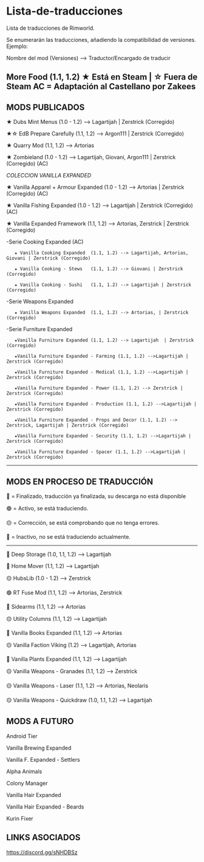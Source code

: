 # Lista-de-traducciones
Lista de traducciones de Rimworld.

Se enumerarán las traducciones, añadiendo la compatibilidad de versiones.
Ejemplo: 

Nombre del mod (Versiones) --> Traductor/Encargado de traducir

More Food                (1.1, 1.2)
★ Está en Steam | ☆ Fuera de Steam   AC = Adaptación al Castellano por Zakees
------------------------------------------------------------------------
## MODS PUBLICADOS

★ Dubs Mint Menus  (1.0 - 1.2) --> Lagartijah | Zerstrick (Corregido)

★☆ EdB Prepare Carefully (1.1, 1.2) --> Argon111 | Zerstrick (Corregido)

★ Quarry Mod  (1.1, 1.2) --> Artorias 

★ Zombieland  (1.0 - 1.2) --> Lagartijah, Giovani, Argon111 | Zerstrick (Corregido) (AC)

 *COLECCION VANILLA EXPANDED*
 
  ★ Vanilla Apparel + Armour Expanded  (1.0 - 1.2) --> Artorias | Zerstrick (Corregido) (AC)
       
  ★ Vanilla Fishing Expanded  (1.0 - 1.2) --> Lagartijah | Zerstrick (Corregido) (AC)
  
  ★ Vanilla Expanded Framework  (1.1, 1.2) --> Artorias, Zerstrick | Zerstrick (Corregido)
       
   -Serie Cooking Expanded    (AC)
       
       ★ Vanilla Cooking Expanded  (1.1, 1.2) --> Lagartijah, Artorias, Giovani | Zerstrick (Corregido)
       
       ★ Vanilla Cooking - Stews   (1.1, 1.2) --> Giovani | Zerstrick (Corregido)
       
       ★ Vanilla Cooking - Sushi   (1.1, 1.2) --> Lagartijah | Zerstrick (Corregido)
       
   -Serie Weapons Expanded
   
       ★ Vanilla Weapons Expanded  (1.1, 1.2) --> Artorias, | Zerstrick (Corregido)
       
   -Serie Furniture Expanded
   
       ★Vanilla Furniture Expanded (1.1, 1.2) --> Lagartijah  | Zerstrick (Corregido)
       
       ★Vanilla Furniture Expanded - Farming (1.1, 1.2) -->Lagartijah | Zerstrick (Corregido)
       
       ★Vanilla Furniture Expanded - Medical (1.1, 1.2) -->Lagartijah | Zerstrick (Corregido)
       
       ★Vanilla Furniture Expanded - Power (1.1, 1.2) --> Zerstrick | Zerstrick (Corregido)
       
       ★Vanilla Furniture Expanded - Production (1.1, 1.2) -->Lagartijah | Zerstrick (Corregido)
       
       ★Vanilla Furniture Expanded - Props and Decor (1.1, 1.2) --> Zerstrick, Lagartijah | Zerstrick (Corregido)
       
       ★Vanilla Furniture Expanded - Security (1.1, 1.2) -->Lagartijah | Zerstrick (Corregido)
       
       ★Vanilla Furniture Expanded - Spacer (1.1, 1.2) -->Lagartijah | Zerstrick (Corregido)       

------------------------------------------------------------------------

## MODS EN PROCESO DE TRADUCCIÓN

🔵 = Finalizado, traducción ya finalizada, su descarga no está disponible

🟢 = Activo, se está traduciendo.

🟡 = Corrección, se está comprobando que no tenga errores.

🔴 = Inactivo, no se está traduciendo actualmente.

------------------------------------------------------------------------

🔵  Deep Storage                   (1.0, 1.1, 1.2) --> Lagartijah

🔵  Home Mover                          (1.1, 1.2) --> Lagartijah

🟡  HubsLib                            (1.0 - 1.2) --> Zerstrick

🟢  RT Fuse Mod                         (1.1, 1.2) --> Artorias, Zerstrick

🔴  Sidearms                            (1.1, 1.2) --> Artorias

🟡  Utility Columns                     (1.1, 1.2) --> Lagartijah

🔴  Vanilla Books Expanded              (1.1, 1.2) --> Artorias 

🟡  Vanilla Faction Viking                   (1.2) --> Lagartijah, Artorias

🔴  Vanilla Plants Expanded             (1.1, 1.2) --> Lagartijah

🟡  Vanilla Weapons - Granades          (1.1, 1.2) --> Zerstrick

🟡  Vanilla Weapons - Laser             (1.1, 1.2) --> Artorias, Neolaris

🟡  Vanilla Weapons - Quickdraw    (1.0, 1.1, 1.2) --> Lagartijah

## MODS A FUTURO

Android Tier

Vanilla Brewing Expanded

Vanilla F. Expanded - Settlers

Alpha Animals

Colony Manager

Vanilla Hair Expanded

Vanilla Hair Expanded - Beards

Kurin Fixer

## LINKS ASOCIADOS
https://discord.gg/sNHDBSz

